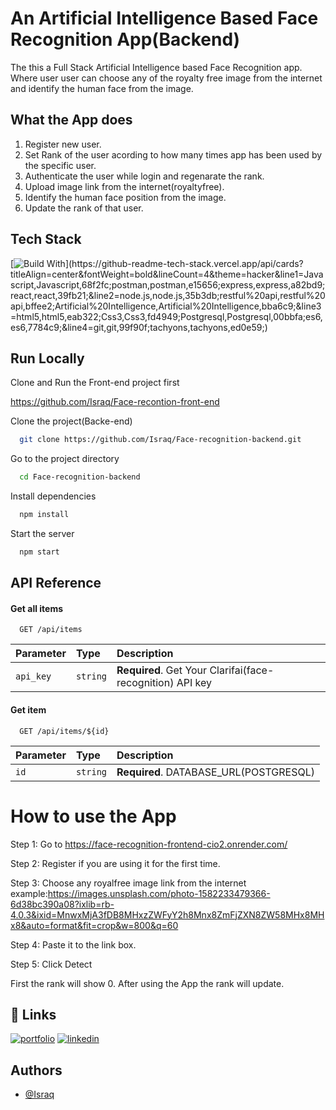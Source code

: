 
# An Artificial Intelligence Based Face Recognition App(Backend)

The this a Full Stack Artificial Intelligence based Face Recognition app. Where user user can choose any of the royalty free image from the internet and identify the human face from the image.



## What the App does

1. Register new user.
2. Set Rank of the user acording to how many times app has been used by the specific user.
3. Authenticate the user while login and regenarate the rank.
4. Upload image link from the internet(royaltyfree).
5. Identify the human face position from the image.
6. Update the rank of that user.
 

## Tech Stack

[![Build With](https://github-readme-tech-stack.vercel.app/api/cards?titleAlign=center&fontWeight=bold&lineCount=4&theme=hacker&line1=Javascript,Javascript,68f2fc;postman,postman,e15656;express,express,a82bd9;react,react,39fb21;&line2=node.js,node.js,35b3db;restful%20api,restful%20api,bffee2;Artificial%20Intelligence,Artificial%20Intelligence,bba6c9;&line3=html5,html5,eab322;Css3,Css3,fd4949;Postgresql,Postgresql,00bbfa;es6,es6,7784c9;&line4=git,git,99f90f;tachyons,tachyons,ed0e59;)](https://github-readme-tech-stack.vercel.app/api/cards?titleAlign=center&fontWeight=bold&lineCount=4&theme=hacker&line1=Javascript,Javascript,68f2fc;postman,postman,e15656;express,express,a82bd9;react,react,39fb21;&line2=node.js,node.js,35b3db;restful%20api,restful%20api,bffee2;Artificial%20Intelligence,Artificial%20Intelligence,bba6c9;&line3=html5,html5,eab322;Css3,Css3,fd4949;Postgresql,Postgresql,00bbfa;es6,es6,7784c9;&line4=git,git,99f90f;tachyons,tachyons,ed0e59;)


## Run Locally

Clone and Run the Front-end project first

https://github.com/Israq/Face-recontion-front-end

Clone the project(Backe-end)

```bash
  git clone https://github.com/Israq/Face-recognition-backend.git
```

Go to the project directory

```bash
  cd Face-recognition-backend
```

Install dependencies

```bash
  npm install
```

Start the server

```bash
  npm start
```


## API Reference

#### Get all items

```http
  GET /api/items
```

| Parameter | Type     | Description                |
| :-------- | :------- | :------------------------- |
| `api_key` | `string` | **Required**. Get Your Clarifai(face-recognition) API key |

#### Get item

```http
  GET /api/items/${id}
```

| Parameter | Type     | Description                       |
| :-------- | :------- | :-------------------------------- |
| `id`      | `string` | **Required**. DATABASE_URL(POSTGRESQL) |




# How to use the App

Step 1: Go to https://face-recognition-frontend-cio2.onrender.com/


Step 2: Register if you are using it for the first time.

Step 3: Choose any royalfree image link from the internet example:https://images.unsplash.com/photo-1582233479366-6d38bc390a08?ixlib=rb-4.0.3&ixid=MnwxMjA3fDB8MHxzZWFyY2h8Mnx8ZmFjZXN8ZW58MHx8MHx8&auto=format&fit=crop&w=800&q=60

Step 4: Paste it to the link box.

Step 5: Click Detect

First the rank will show 0. After using the App the rank will update.







## 🔗 Links
[![portfolio](https://img.shields.io/badge/my_portfolio-000?style=for-the-badge&logo=ko-fi&logoColor=white)](https://israq-portfolio.onrender.com/)
[![linkedin](https://img.shields.io/badge/linkedin-0A66C2?style=for-the-badge&logo=linkedin&logoColor=white)](https://www.linkedin.com/in/syed-ragib-israq-profile/)



## Authors

- [@Israq](https://github.com/Israq)

